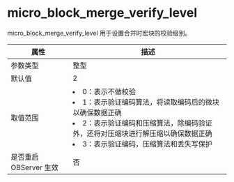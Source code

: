 micro_block_merge_verify_level 
===================================================

micro_block_merge_verify_level 用于设置合并时宏块的校验级别。


|      **属性**      |                                                                                                                                 **描述**                                                                                                                                 |
|------------------|------------------------------------------------------------------------------------------------------------------------------------------------------------------------------------------------------------------------------------------------------------------------|
| 参数类型             | 整型                                                                                                                                                                                                                                                                     |
| 默认值              | 2                                                                                                                                                                                                                                                                      |
| 取值范围             | <li> 0：表示不做校验   </li><li> 1：表示验证编码算法，将读取编码后的微块以确保数据正确   </li><li> 2：表示验证编码和压缩算法，除编码验证外，还将对压缩块进行解压缩以确保数据正确   </li><li> 3：表示验证编码，压缩算法和丢失写保护    |
| 是否重启 OBServer 生效 | 否                                                                                                                                                                                                                                                                      |


